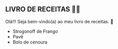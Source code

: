 ## **LIVRO DE RECEITAS** :woman_cook:

Olá!!! Seja bem-vindo(a) ao meu livro de receitas. :book:

- Strogonoff de Frango 
- Pavê
- Bolo de cenoura
